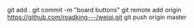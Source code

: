git add .
git commit -m "board buttons"
git remote add origin https://github.com/roadking---/weiqi.git
git push origin master